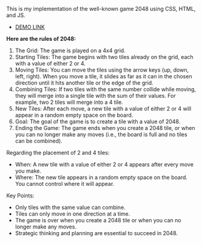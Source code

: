 This is my implementation of the well-known game 2048 using CSS, HTML, and JS.

 - [DEMO LINK](https://Masha-Cactus.github.io/2048_game)

**Here are the rules of 2048:**
1. The Grid: The game is played on a 4x4 grid.
2. Starting Tiles: The game begins with two tiles already on the grid, each with a value of either 2 or 4.
3. Moving Tiles: You can move the tiles using the arrow keys (up, down, left, right). When you move a tile, it slides as far as it can in the chosen direction until it hits another tile or the edge of the grid.
4. Combining Tiles: If two tiles with the same number collide while moving, they will merge into a single tile with the sum of their values. For example, two 2 tiles will merge into a 4 tile.
5. New Tiles: After each move, a new tile with a value of either 2 or 4 will appear in a random empty space on the board.
6. Goal: The goal of the game is to create a tile with a value of 2048.
7. Ending the Game: The game ends when you create a 2048 tile, or when you can no longer make any moves (i.e., the board is full and no tiles can be combined).

Regarding the placement of 2 and 4 tiles:
- When: A new tile with a value of either 2 or 4 appears after every move you make.
- Where: The new tile appears in a random empty space on the board. You cannot control where it will appear.

Key Points:
- Only tiles with the same value can combine.
- Tiles can only move in one direction at a time.
- The game is over when you create a 2048 tile or when you can no longer make any moves.
- Strategic thinking and planning are essential to succeed in 2048.
